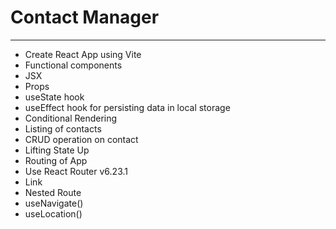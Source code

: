 # Contact Manager

---

- Create React App using Vite
- Functional components
- JSX
- Props
- useState hook
- useEffect hook for persisting data in local storage
- Conditional Rendering
- Listing of contacts
- CRUD operation on contact
- Lifting State Up
- Routing of App
- Use React Router v6.23.1
- Link
- Nested Route
- useNavigate()
- useLocation()
